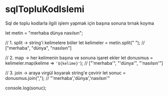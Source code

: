 # sqlTopluKodIslemi
Sql de toplu kodlarla ilgili işlem yapmak için başına sonuna tırnak koyma


let metin = "merhaba dünya nasılsın";

// 1. split → string'i kelimelere böler
let kelimeler = metin.split(" "); 
// ["merhaba", "dünya", "nasılsın"]

// 2. map → her kelimenin başına ve sonuna işaret ekler
let donusmus = kelimeler.map(kelime => `'${kelime}'`); 
// ["'merhaba'", "'dünya'", "'nasılsın'"]

// 3. join → araya virgül koyarak string'e çevirir
let sonuc = donusmus.join(","); 
// "'merhaba','dünya','nasılsın'"

console.log(sonuc);
